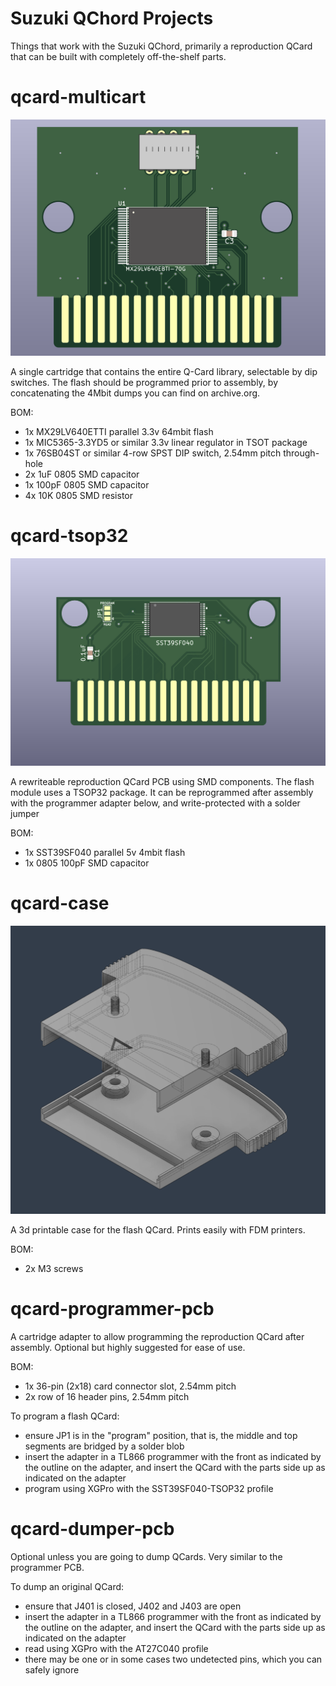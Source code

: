 # Suzuki QChord Projects

Things that work with the Suzuki QChord, primarily a reproduction QCard that can be built with completely off-the-shelf parts.

# qcard-multicart

![PCB rendering](docs/multicart-front.png)

A single cartridge that contains the entire Q-Card library, selectable by dip switches. The flash should be programmed prior to assembly, by concatenating the 4Mbit dumps you can find on archive.org.

BOM:

* 1x MX29LV640ETTI parallel 3.3v 64mbit flash
* 1x MIC5365-3.3YD5 or similar 3.3v linear regulator in TSOT package
* 1x 76SB04ST or similar 4-row SPST DIP switch, 2.54mm pitch through-hole
* 2x 1uF 0805 SMD capacitor
* 1x 100pF 0805 SMD capacitor
* 4x 10K 0805 SMD resistor

# qcard-tsop32

![PCB rendering](docs/screenshot-pcb.png)

A rewriteable reproduction QCard PCB using SMD components. The flash module uses a TSOP32 package. It can be reprogrammed after assembly with the programmer adapter below, and write-protected with a solder jumper

BOM:

* 1x SST39SF040 parallel 5v 4mbit flash
* 1x 0805 100pF SMD capacitor

# qcard-case

![Case rendering](docs/screenshot-case.png)

A 3d printable case for the flash QCard. Prints easily with FDM printers.

BOM:

* 2x M3 screws

# qcard-programmer-pcb

A cartridge adapter to allow programming the reproduction QCard after assembly. Optional but highly suggested for ease of use.

BOM:

* 1x 36-pin (2x18) card connector slot, 2.54mm pitch
* 2x row of 16 header pins, 2.54mm pitch

To program a flash QCard:

* ensure JP1 is in the "program" position, that is, the middle and top segments are bridged by a solder blob
* insert the adapter in a TL866 programmer with the front as indicated by the outline on the adapter, and insert the QCard with the parts side up as indicated on the adapter
* program using XGPro with the SST39SF040-TSOP32 profile

# qcard-dumper-pcb

Optional unless you are going to dump QCards. Very similar to the programmer PCB.

To dump an original QCard:

* ensure that J401 is closed, J402 and J403 are open
* insert the adapter in a TL866 programmer with the front as indicated by the outline on the adapter, and insert the QCard with the parts side up as indicated on the adapter
* read using XGPro with the AT27C040 profile
* there may be one or in some cases two undetected pins, which you can safely ignore